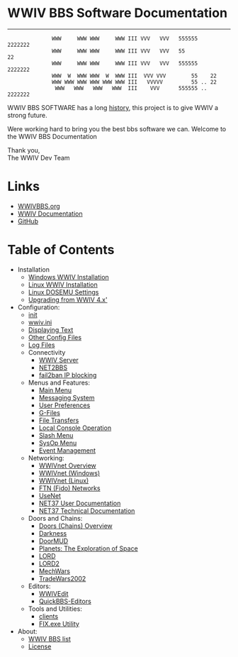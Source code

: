 
# WWIV BBS Software Documentation
***
```
              WWW     WWW WWW     WWW III VVV   VVV   555555    2222222
              WWW     WWW WWW     WWW III VVV   VVV   55             22
              WWW     WWW WWW     WWW III VVV   VVV   555555    2222222
              WWW  W  WWW WWW  W  WWW III  VVV VVV        55    22
              WWW WWW WWW WWW WWW WWW III   VVVVV         55 .. 22
               WWW   WWW   WWW   WWW  III    VVV      555555 .. 2222222
```

WWIV BBS SOFTWARE has a long [history](history.md),
this project is to give WWIV a strong future.

Were working hard to bring you the best bbs software we can.
Welcome to the WWIV BBS Documentation

Thank you,  
The WWIV Dev Team 

# Links
* [WWIVBBS.org](https://www.wwivbbs.org)
* [WWIV Documentation](.)
* [GitHub](http://www.github.com/wwivbbs/wwiv)

# Table of Contents

- Installation
	- [Windows WWIV Installation](windows_installation.md)  
 	- [Linux WWIV Installation](linux_installation.md)  
	- [Linux DOSEMU Settings](linux_dosemu_settings.md)  
	- [Upgrading from WWIV 4.x'](wwiv_4x_upgrade.md)
- Configuration:
    - [init](init.md)
    - [wwiv.ini](wwivini.md)
    - [Displaying Text](displaying_text.md)
    - [Other Config Files](config_files.md)
    - [Log Files](logfiles.md)
    - Connectivity
        - [WWIV Server](wwiv_5_telnet_server.md)
        - [NET2BBS](net2bbs.md)
        - [fail2ban IP blocking](fail2ban.md)
    - Menus and Features:
        - [Main Menu](main_menu.md)
        - [Messaging System](messaging_system.md)
        - [User Preferences](user_preferences.md)
        - [G-Files](gfiles.md)
        - [File Transfers](transfers.md)
        - [Local Console Operation](waiting_for_callers.md)
        - [Slash Menu](slash_menu.md)
        - [SysOp Menu](sysop_menu.md)
        - [Event Management](eventmgmt.md)
    - Networking:
        - [WWIVnet Overview](network/wwivnet.md)
        - [WWIVnet (Windows)](network/wwivnet_windows.md)
        - [WWIVnet (Linux)](network/wwivnet_linux.md)
        - [FTN (Fido) Networks](network/ftn_nets.md)
        - [UseNet](usenet.md)
        - [NET37 User Documentation](net37_docs.md)
        - [NET37 Technical Documentation](net37_tec_docs.md)
    - Doors and Chains:
        - [Doors (Chains) Overview](doors.md)
        - [Darkness](darkness.md)
        - [DoorMUD](doormud.md)
        - [Planets: The Exploration of Space](doorteos.md)
        - [LORD](lord.md)
        - [LORD2](lord2.md)
        - [MechWars](mechwars.md)
        - [TradeWars2002](tradewars2002.md)
    - Editors:
        - [WWIVEdit](wwivedit.md)
        - [QuickBBS-Editors](quickbbs-editors.md)
    - Tools and Utilities:
        - [clients](clients.md)
        - [FIX.exe Utility](fix.md)
- About:
  	- [WWIV BBS list](wwiv_bbs_list.md)
  	- [License](license.md)

